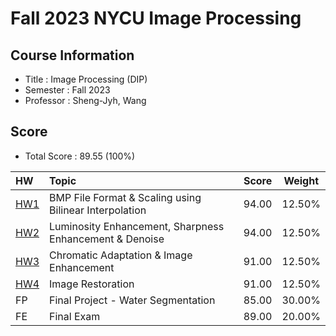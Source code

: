 # Fall 2023 NYCU Image Processing

## Course Information
- Title : Image Processing (DIP)
- Semester : Fall 2023
- Professor : Sheng-Jyh, Wang

## Score
- Total Score : 89.55 (100%)

|HW          |Topic                                                    |Score   |Weight  |
|:-----------|:--------------------------------------------------------|:------:|:------:|
| [HW1](HW1) | BMP File Format & Scaling using Bilinear Interpolation  | 94.00  | 12.50% |
| [HW2](HW2) | Luminosity Enhancement, Sharpness Enhancement & Denoise | 94.00  | 12.50% |
| [HW3](HW3) | Chromatic Adaptation & Image Enhancement                | 91.00  | 12.50% |
| [HW4](HW4) | Image Restoration                                       | 91.00  | 12.50% |
| FP         | Final Project - Water Segmentation                      | 85.00  | 30.00% |
| FE         | Final Exam                                              | 89.00  | 20.00% |


